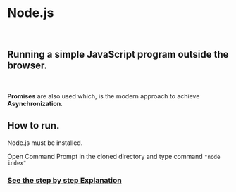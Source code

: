 <h1>Node.js</h1> <br>
<h2>Running a simple JavaScript program outside the browser.</h2>
<br>
<p><b>Promises</b> are also used which, is the modern approach to achieve <b>Asynchronization</b>.</p>

<h2>How to run.</h2>
<p>Node.js must be installed.</p>
<p>Open Command Prompt in the cloned directory and type command <code>"node index"</code></p>

<a target="_blank" href= "https://bilalrahim.github.io/node.html"><h3>See the step by step Explanation </h3></a>
